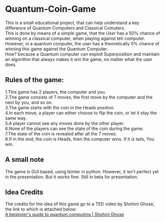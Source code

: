 # Quantum-Coin-Game

This is a small educational project, that can help understand a key difference of Quantum Computers and Classical Comuters. <br>
This is done by means of a simple game, that the User has a 50% chance of winning on a classical computer, when playing against teh computer. <br>
However, in a quantum computer, the user has a theoretically 0% chance of winning this game against the Quantum Computer. <br>
How? because a Quantum computer can exploit Superposition and maintain an algorithm that always makes it win the game, no matter what the user does. <br>

## Rules of the game:
1.This game has 2 players, the computer and you.<br>
2.The game consists of 7 moves, the first move by the computer and the next by you, and so on.<br>
3.The game starts with the coin in the Heads position. <br>
4.In each move, a player can either choose to flip the coin, or let it stay the same way.<br>
5.A player cannot see any moves done by the other player.<br>
6.None of the players can see the state of the coin during the game.<br>
7.The state of the coin is revealed after all the 7 moves.<br>
8.If in the end, the coin is Heads, then the computer wins. If it is tails, You win.

## A small note
The game is GUI based, using tkinter in python. However, it isn't perfect yet in the presentation. But it works fine. 
Still in beta for presentation. 


## Idea Credits
The credits for the idea of this game go to a TED video by Shohini Ghose, the link to which is attached below:<br>
[A beginner's guide to quantum computing | Shohini Ghose](https://www.youtube.com/watch?v=QuR969uMICM&t=62s)
